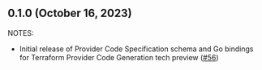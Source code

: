 ## 0.1.0 (October 16, 2023)

NOTES:

* Initial release of Provider Code Specification schema and Go bindings for Terraform Provider Code Generation tech preview ([#56](https://github.com/hashicorp/terraform-plugin-codegen-spec/issues/56))

